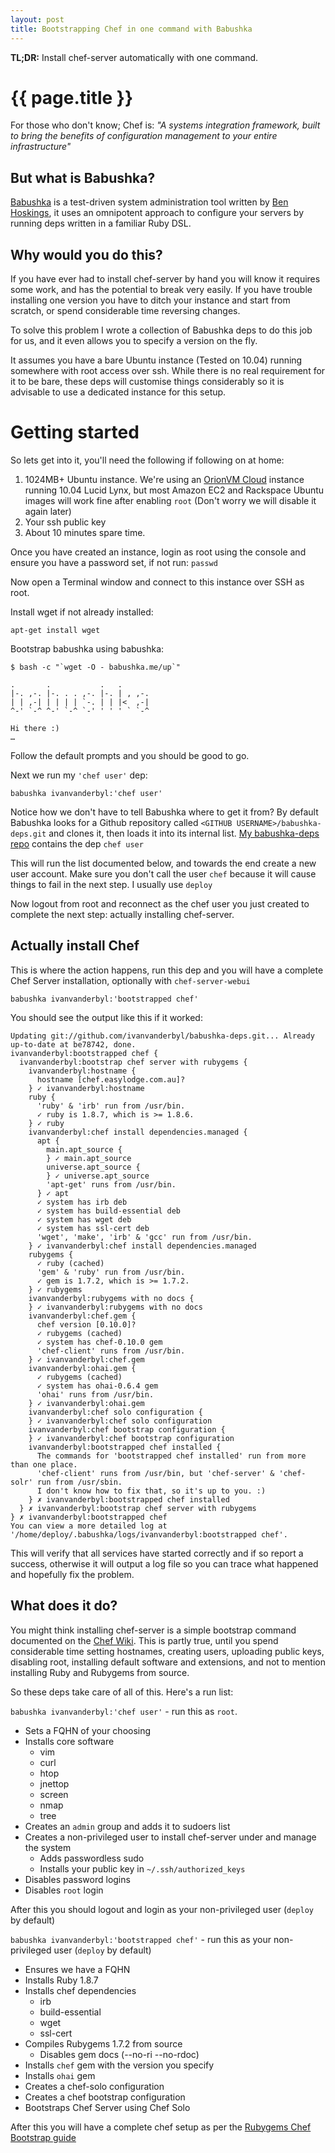 ```yaml
---
layout: post
title: Bootstrapping Chef in one command with Babushka
---
```


**TL;DR:** Install chef-server automatically with one command.

{{ page.title }}
=================================================

For those who don't know; Chef is:
  *"A systems integration framework, built to bring the benefits of configuration management to your entire infrastructure"*
  
But what is Babushka?
---------------------

[Babushka](http://babushka.me) is a test-driven system administration tool written by [Ben Hoskings](http://github.com/benhoskings), it uses an omnipotent approach to configure your servers by running deps written in a familiar Ruby DSL.

Why would you do this?
----------------------

If you have ever had to install chef-server by hand you will know it requires some work, and has the potential to break very easily. 
If you have trouble installing one version you have to ditch your instance and start from scratch, or spend considerable time reversing changes.

To solve this problem I wrote a collection of Babushka deps to do this job for us, and it even allows you to specify a version on the fly. 

It assumes you have a bare Ubuntu instance (Tested on 10.04) running somewhere with root access over ssh. While there is no real requirement for it to be bare, these deps will customise things considerably so it is advisable
to use a dedicated instance for this setup.

Getting started
===============

So lets get into it, you'll need the following if following on at home:

1. 1024MB+ Ubuntu instance. We're using an [OrionVM Cloud](http://orionvm.com.au) instance running 10.04 Lucid Lynx, but most Amazon EC2 and Rackspace Ubuntu images will work fine after enabling `root` (Don't worry we will disable it again later)
2. Your ssh public key
3. About 10 minutes spare time.

Once you have created an instance, login as root using the console and ensure you have a password set, if not run: `passwd`

Now open a Terminal window and connect to this instance over SSH as root.

Install wget if not already installed:

    apt-get install wget
    
Bootstrap babushka using babushka:

    $ bash -c "`wget -O - babushka.me/up`"
    
    .       .           .   .      
    |-. ,-. |-. . . ,-. |-. | , ,-.
    | | ,-| | | | | `-. | | |<  ,-|
    ^-' `-^ ^-' `-^ `-' ' ' ' ` `-^

    Hi there :)
    …

Follow the default prompts and you should be good to go.

Next we run my `'chef user'` dep:

    babushka ivanvanderbyl:'chef user'
    
Notice how we don't have to tell Babushka where to get it from? By default Babushka looks for a Github repository called `<GITHUB USERNAME>/babushka-deps.git` and clones it, then loads it into its internal list.
[My babushka-deps repo](http://github.com/ivanvanderbyl/babushka-deps) contains the dep `chef user`

This will run the list documented below, and towards the end create a new user account. Make sure you don't call the user `chef` because it will cause things to fail in the next step. I usually use `deploy`

Now logout from root and reconnect as the chef user you just created to complete the next step: actually installing chef-server.

Actually install Chef
---------------------

This is where the action happens, run this dep and you will have a complete Chef Server installation, optionally with `chef-server-webui`

    babushka ivanvanderbyl:'bootstrapped chef'
    
You should see the output like this if it worked:

    Updating git://github.com/ivanvanderbyl/babushka-deps.git... Already up-to-date at be78742, done.
    ivanvanderbyl:bootstrapped chef {
      ivanvanderbyl:bootstrap chef server with rubygems {
        ivanvanderbyl:hostname {
          hostname [chef.easylodge.com.au]? 
        } ✓ ivanvanderbyl:hostname
        ruby {
          'ruby' & 'irb' run from /usr/bin.
          ✓ ruby is 1.8.7, which is >= 1.8.6.
        } ✓ ruby
        ivanvanderbyl:chef install dependencies.managed {
          apt {
            main.apt_source {
            } ✓ main.apt_source
            universe.apt_source {
            } ✓ universe.apt_source
            'apt-get' runs from /usr/bin.
          } ✓ apt
          ✓ system has irb deb
          ✓ system has build-essential deb
          ✓ system has wget deb
          ✓ system has ssl-cert deb
          'wget', 'make', 'irb' & 'gcc' run from /usr/bin.
        } ✓ ivanvanderbyl:chef install dependencies.managed
        rubygems {
          ✓ ruby (cached)
          'gem' & 'ruby' run from /usr/bin.
          ✓ gem is 1.7.2, which is >= 1.7.2.
        } ✓ rubygems
        ivanvanderbyl:rubygems with no docs {
        } ✓ ivanvanderbyl:rubygems with no docs
        ivanvanderbyl:chef.gem {
          chef version [0.10.0]? 
          ✓ rubygems (cached)
          ✓ system has chef-0.10.0 gem
          'chef-client' runs from /usr/bin.
        } ✓ ivanvanderbyl:chef.gem
        ivanvanderbyl:ohai.gem {
          ✓ rubygems (cached)
          ✓ system has ohai-0.6.4 gem
          'ohai' runs from /usr/bin.
        } ✓ ivanvanderbyl:ohai.gem
        ivanvanderbyl:chef solo configuration {
        } ✓ ivanvanderbyl:chef solo configuration
        ivanvanderbyl:chef bootstrap configuration {
        } ✓ ivanvanderbyl:chef bootstrap configuration
        ivanvanderbyl:bootstrapped chef installed {
          The commands for 'bootstrapped chef installed' run from more than one place.
          'chef-client' runs from /usr/bin, but 'chef-server' & 'chef-solr' run from /usr/sbin.
          I don't know how to fix that, so it's up to you. :)
        } ✗ ivanvanderbyl:bootstrapped chef installed
      } ✗ ivanvanderbyl:bootstrap chef server with rubygems
    } ✗ ivanvanderbyl:bootstrapped chef
    You can view a more detailed log at '/home/deploy/.babushka/logs/ivanvanderbyl:bootstrapped chef'.

This will verify that all services have started correctly and if so report a success, otherwise it will output a log file so you can trace what happened and hopefully fix the problem.



What does it do?
----------------

You might think installing chef-server is a simple bootstrap command documented on the [Chef Wiki](http://wiki.opscode.com/display/chef/Bootstrap+Chef+RubyGems+Installation). 
This is partly true, until you spend considerable time setting hostnames, creating users, uploading public keys, disabling root, installing default software and extensions, and not to mention installing Ruby and Rubygems 
from source.

So these deps take care of all of this. Here's a run list:

`babushka ivanvanderbyl:'chef user'` - run this as `root`.

* Sets a FQHN of your choosing
* Installs core software
  - vim
  - curl
  - htop
  - jnettop
  - screen
  - nmap
  - tree
* Creates an `admin` group and adds it to sudoers list
* Creates a non-privileged user to install chef-server under and manage the system
  - Adds passwordless sudo
  - Installs your public key in `~/.ssh/authorized_keys`
* Disables password logins
* Disables `root` login

After this you should logout and login as your non-privileged user (`deploy` by default)

`babushka ivanvanderbyl:'bootstrapped chef'` - run this as your non-privileged user (`deploy` by default)

* Ensures we have a FQHN
* Installs Ruby 1.8.7
* Installs chef dependencies
  - irb
  - build-essential
  - wget
  - ssl-cert
* Compiles Rubygems 1.7.2 from source
  - Disables gem docs (--no-ri --no-rdoc)
* Installs `chef` gem with the version you specify
* Installs `ohai` gem
* Creates a chef-solo configuration
* Creates a chef bootstrap configuration
* Bootstraps Chef Server using Chef Solo

After this you will have a complete chef setup as per the [Rubygems Chef Bootstrap guide](http://wiki.opscode.com/display/chef/Bootstrap+Chef+RubyGems+Installation)